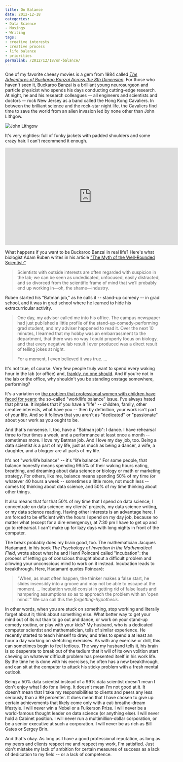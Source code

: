 ```yaml
---
title: On Balance
date: 2012-12-18
categories:
- Data Science
- Musings
- Writing
tags:
- creative interests
- creative process
- life balance
- priorities
permalink: /2012/12/18/on-balance/
---
```

<p>One of my favorite cheesy movies is a gem from 1984 called <a href="http://en.wikipedia.org/wiki/The_Adventures_of_Buckaroo_Banzai_Across_the_8th_Dimension"><em>The Adventures of Buckaroo Banzai Across the 8th Dimension</em></a>. For those who haven't seen it, Buckaroo Banzai is a brilliant young neurosurgeon and particle physicist who spends his days conducting cutting-edge research. At night, he and his research colleagues -- all engineers and scientists and doctors -- rock New Jersey as a band called the Hong Kong Cavaliers. In between the brilliant science and the rock-star night life, the Cavaliers find time to save the world from an alien invasion led by none other than John Lithgow.</p>

<p><img style="display:block;margin-left:auto;margin-right:auto;" src="{{ site.baseurl }}/assets/Lithgow.png" alt="John Lithgow" border="0" /></p>

<p>It's very eighties: full of funky jackets with padded shoulders and some crazy hair. I can't recommend it enough.</p>

<iframe width="560" height="315" src="https://www.youtube-nocookie.com/embed/AbBMzGUlIRw" frameborder="0" allow="accelerometer; autoplay; encrypted-media; gyroscope; picture-in-picture" allowfullscreen></iframe>

<p>What happens if you want to be Buckaroo Banzai in real life? Here's what biologist Adam Ruben writes in his article <a href="http://sciencecareers.sciencemag.org/career_magazine/previous_issues/articles/2012_12_14/caredit.a1200137">"The Myth of the Well-Rounded Scientist:"</a></p>
<blockquote><p>Scientists with outside interests are often regarded with suspicion in the lab; we can be seen as undedicated, unfocused, easily distracted, and so divorced from the scientific frame of mind that we’ll probably end up working in—oh, the shame—industry.</p></blockquote>
<p>Ruben started his "Batman job," as he calls it -- stand-up comedy -- in grad school, and it was in grad school where he learned to hide his extracurricular activity.</p>
<blockquote><p>One day, my adviser called me into his office. The campus newspaper had just published a little profile of the stand-up-comedy-performing grad student, and my adviser happened to read it. Over the next 10 minutes, I learned that my hobby was an embarrassment to the department, that there was no way I could properly focus on biology, and that every negative lab result I ever produced was a direct result of telling jokes at night.</p>
<p>For a moment, I even believed it was true. …</p></blockquote>
<p>It's not true, of course. Very few people truly want to spend every waking hour in the lab (or office) and, <a href="http://www.salon.com/2012/03/14/bring_back_the_40_hour_work_week/">frankly, no one should</a>. And if you're not in the lab or the office, why shouldn't you be standing onstage somewhere, performing?</p>

<p>It's a variation on <a href="http://www.theatlantic.com/magazine/archive/2012/07/why-women-still-cant-have-it-all/309020/">the problem that professional women with children have faced for years:</a> the so-called "work/life balance" issue. I've always hated that phrase. It implies that if you have a "life" -- children, family, other creative interests, what have you -- then by definition, your work isn't part of your life. And so it follows that you aren't as "dedicated" or "passionate" about your work as you ought to be.</p>
<p>And that's nonsense. I, too, have a "Batman job": I dance. I have rehearsal three to four times a week, and a performance at least once a month -- sometimes more. I love my Batman job. And I love my day job, too. Being a data scientist <em>is</em> a part of my life, just as much as being a dancer, a wife, a daughter, and a blogger are all parts of my life.</p>
<p>It's not "work/life balance" -- it's "life balance." For some people, that balance honestly means spending 99.5% of their waking hours eating, breathing, and dreaming about data science or biology or math or marketing strategy. For others, like me, balance means spending 50% of my time (or whatever 40 hours a week -- sometimes a little more, not much less -- comes to) thinking about data science, and 50% of my time thinking about other things.</p>
<p>It also means that for that 50% of my time that I spend on data science, I concentrate on data science: my clients' projects, my data science writing, or my data science reading. Having other interests is an advantage here. I am forced to be efficient with the hours I spend on my day job, because no matter what (except for a dire emergency), at 7:30 pm I have to get up and go to rehearsal. I can't make up for lazy days with long nights in front of the computer.</p>
<p>The break probably does my brain good, too. The mathematician Jacques Hadamard, in his book <em>The Psychology of Invention in the Mathematical Field</em>, wrote about what he and Henri Poincaré called "incubation": the process of letting go of conscious thought about a difficult problem and allowing your unconscious mind to work on it instead. Incubation leads to breakthrough. Here, Hadamard quotes Poincaré:</p>
<blockquote><p>"When, as must often happen, the thinker makes a false start, he slides insensibly into a groove and may not be able to escape at the moment. … Incubation would consist in getting rid of false leads and hampering assumptions so as to approach the problem with an 'open mind.'" We can call this the <em>forgetting-hypothesis</em>.</p></blockquote>
<p>In other words, when you are stuck on something, stop working and literally forget about it; think about something else. What better way to get your mind out of its rut than to go out and dance, or work on your stand-up comedy routine, or play with your kids? My husband, who is a dedicated computer scientist and mathematician, tells of similar experience. He recently started to teach himself to draw, and tries to spend a at least an hour a day working on sketching exercises. As with any exercise or drill, this can sometimes begin to feel tedious. The way my husband tells it, his brain is so desperate to break out of the tedium that it will of its own volition start chewing on whatever difficult problem has presented itself in his work life. By the time he is done with his exercises, he often has a new breakthrough, and can sit at the computer to attack his sticky problem with a fresh mental outlook.</p>
<p>Being a 50% data scientist instead of a 99% data scientist doesn't mean I don't enjoy what I do for a living. It doesn't mean I'm not good at it. It doesn't mean that I take my responsibilities to clients and peers any less seriously than a 99 percenter. It does mean that I have chosen to give up certain achievements that likely come only with a eat-breathe-dream lifestyle. I will never win a Nobel or a Fulkerson Prize. I will never be a world-famous thought leader on data science (or anything else). I will never hold a Cabinet position. I will never run a multimillion-dollar corporation, or be a senior executive at such a corporation. I will never be as rich as Bill Gates or Sergey Brin. </p>
<p>And that's okay. As long as I have a good professional reputation, as long as my peers and clients respect me and respect my work, I'm satisfied. Just don't mistake my lack of ambition for certain measures of success as a lack of dedication to my field -- or a lack of competence.</p>
